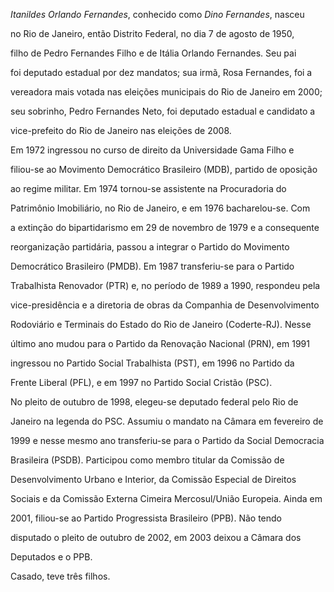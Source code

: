 

*Itanildes Orlando Fernandes*, conhecido como *Dino Fernandes*, nasceu

no Rio de Janeiro, então Distrito Federal, no dia 7 de agosto de 1950,

filho de Pedro Fernandes Filho e de Itália Orlando Fernandes. Seu pai

foi deputado estadual por dez mandatos; sua irmã, Rosa Fernandes, foi a

vereadora mais votada nas eleições municipais do Rio de Janeiro em 2000;

seu sobrinho, Pedro Fernandes Neto, foi deputado estadual e candidato a

vice-prefeito do Rio de Janeiro nas eleições de 2008.



Em 1972 ingressou no curso de direito da Universidade Gama Filho e

filiou-se ao Movimento Democrático Brasileiro (MDB), partido de oposição

ao regime militar. Em 1974 tornou-se assistente na Procuradoria do

Patrimônio Imobiliário, no Rio de Janeiro, e em 1976 bacharelou-se. Com

a extinção do bipartidarismo em 29 de novembro de 1979 e a consequente

reorganização partidária, passou a integrar o Partido do Movimento

Democrático Brasileiro (PMDB). Em 1987 transferiu-se para o Partido

Trabalhista Renovador (PTR) e, no período de 1989 a 1990, respondeu pela

vice-presidência e a diretoria de obras da Companhia de Desenvolvimento

Rodoviário e Terminais do Estado do Rio de Janeiro (Coderte-RJ). Nesse

último ano mudou para o Partido da Renovação Nacional (PRN), em 1991

ingressou no Partido Social Trabalhista (PST), em 1996 no Partido da

Frente Liberal (PFL), e em 1997 no Partido Social Cristão (PSC).



No pleito de outubro de 1998, elegeu-se deputado federal pelo Rio de

Janeiro na legenda do PSC. Assumiu o mandato na Câmara em fevereiro de

1999 e nesse mesmo ano transferiu-se para o Partido da Social Democracia

Brasileira (PSDB). Participou como membro titular da Comissão de

Desenvolvimento Urbano e Interior, da Comissão Especial de Direitos

Sociais e da Comissão Externa Cimeira Mercosul/União Europeia. Ainda em

2001, filiou-se ao Partido Progressista Brasileiro (PPB). Não tendo

disputado o pleito de outubro de 2002, em 2003 deixou a Câmara dos

Deputados e o PPB.



Casado, teve três filhos.



